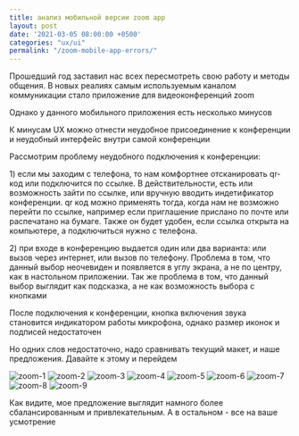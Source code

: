 ```yaml
---
title: анализ мобильной версии zoom app
layout: post
date: '2021-03-05 08:00:00 +0500'
categories: "ux/ui"
permalink: "/zoom-mobile-app-errors/"
---
```

<p>Прошедший год заставил нас всех пересмотреть свою работу и методы общения. В новых реалиях самым используемым каналом коммуникации стало приложение для видеоконференций zoom</p>
<p>Однако у данного мобильного приложения есть несколько минусов</p>
<p>К минусам UX можно отнести неудобное присоединение к конференции и неудобный интерфейс внутри самой конференции</p>
<p>Рассмотрим проблему неудобного подключения к конференции:</p>
<p>1) если мы заходим с телефона, то нам комфортнее отсканировать qr-код или подключится по ссылке. В действительности, есть или возможность зайти по ссылке, или вручную вводить индетификатор конференции. qr код можно применять тогда, когда нам не возможно перейти по ссылке, например если приглашение прислано по почте или распечатано на бумаге. Также он будет удобен, если ссылка открыта на компьютере, а подключиться нужно с телефона.</p>
<p>2) при входе в конференцию выдается один или два варианта: или вызов через интернет, или вызов по телефону. Проблема в том, что данный выбор неочевиден и появляется в углу экрана, а не по центру, как в настольном приложении. Так же проблема в том, что данный выбор выглядит как подсказка, а не как возможность выбора с кнопками</p>
<p>После подключения к конференции, кнопка включения звука становится индикатором работы микрофона, однако размер иконок и подписей недостаточен</p>
<p>Но одних слов недостаточно, надо сравнивать текущий макет, и наше предложения. Давайте к этому и перейдем</p>
<img alt='zoom-1' src='{{site.url}}/img/posts/2_1.png'>
<img alt='zoom-2' src='{{site.url}}/img/posts/2_2.png'>
<img alt='zoom-3' src='{{site.url}}/img/posts/2_3.png'>
<img alt='zoom-4' src='{{site.url}}/img/posts/2_4.png'>
<img alt='zoom-5' src='{{site.url}}/img/posts/2_5.png'>
<img alt='zoom-6' src='{{site.url}}/img/posts/2_6.png'>
<img alt='zoom-7' src='{{site.url}}/img/posts/2_7.png'>
<img alt='zoom-8' src='{{site.url}}/img/posts/2_8.png'>
<img alt='zoom-9' src='{{site.url}}/img/posts/2_9.png'>
<p>Как видите, мое предложение выглядит намного более сбалансированным и привлекательным. А в остальном - все на ваше усмотрение</p>
